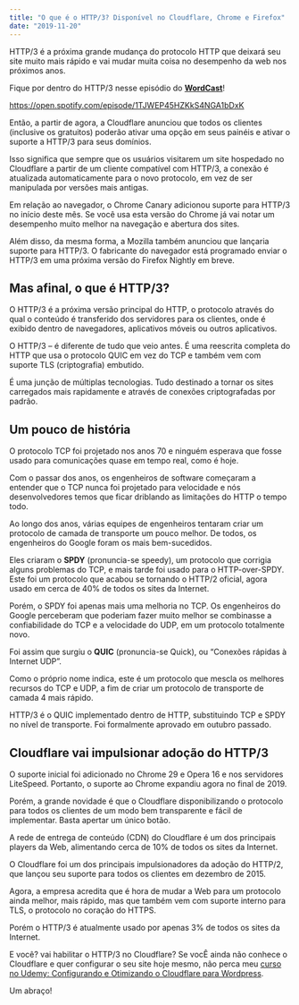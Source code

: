 ```yaml
---
title: "O que é o HTTP/3? Disponível no Cloudflare, Chrome e Firefox"
date: "2019-11-20"
---
```


HTTP/3 é a próxima grande mudança do protocolo HTTP que deixará seu site muito mais rápido e vai mudar muita coisa no desempenho da web nos próximos anos.

Fique por dentro do HTTP/3 nesse episódio do **[WordCast](https://www.luizeof.com.br/br/wordcast/)**!

https://open.spotify.com/episode/1TJWEP45HZKkS4NGA1bDxK

Então, a partir de agora, a Cloudflare anunciou que todos os clientes (inclusive os gratuitos) poderão ativar uma opção em seus painéis e ativar o suporte a HTTP/3 para seus domínios.

Isso significa que sempre que os usuários visitarem um site hospedado no Cloudflare a partir de um cliente compatível com HTTP/3, a conexão é atualizada automaticamente para o novo protocolo, em vez de ser manipulada por versões mais antigas.

Em relação ao navegador, o Chrome Canary adicionou suporte para HTTP/3 no início deste mês. Se você usa esta versão do Chrome já vai notar um desempenho muito melhor na navegação e abertura dos sites.

Além disso, da mesma forma, a Mozilla também anunciou que lançaria suporte para HTTP/3. O fabricante do navegador está programado enviar o HTTP/3 em uma próxima versão do Firefox Nightly em breve.

## Mas afinal, o que é HTTP/3?

O HTTP/3 é a próxima versão principal do HTTP, o protocolo através do qual o conteúdo é transferido dos servidores para os clientes, onde é exibido dentro de navegadores, aplicativos móveis ou outros aplicativos.

O HTTP/3 – é diferente de tudo que veio antes. É uma reescrita completa do HTTP que usa o protocolo QUIC em vez do TCP e também vem com suporte TLS (criptografia) embutido.

É uma junção de múltiplas tecnologias. Tudo destinado a tornar os sites carregados mais rapidamente e através de conexões criptografadas por padrão.

## Um pouco de história

O protocolo TCP foi projetado nos anos 70 e ninguém esperava que fosse usado para comunicações quase em tempo real, como é hoje.

Com o passar dos anos, os engenheiros de software começaram a entender que o TCP nunca foi projetado para velocidade e nós desenvolvedores temos que ficar driblando as limitações do HTTP o tempo todo.

Ao longo dos anos, várias equipes de engenheiros tentaram criar um protocolo de camada de transporte um pouco melhor. De todos, os engenheiros do Google foram os mais bem-sucedidos.  

Eles criaram o **SPDY** (pronuncia-se speedy), um protocolo que corrigia alguns problemas do TCP, e mais tarde foi usado para o HTTP-over-SPDY. Este foi um protocolo que acabou se tornando o HTTP/2 oficial, agora usado em cerca de 40% de todos os sites da Internet.

Porém, o SPDY foi apenas mais uma melhoria no TCP. Os engenheiros do Google perceberam que poderiam fazer muito melhor se combinasse a confiabilidade do TCP e a velocidade do UDP, em um protocolo totalmente novo.

Foi assim que surgiu o **QUIC** (pronuncia-se Quick), ou “Conexões rápidas à Internet UDP”. 

Como o próprio nome indica, este é um protocolo que mescla os melhores recursos do TCP e UDP, a fim de criar um protocolo de transporte de camada 4 mais rápido.

HTTP/3 é o QUIC implementado dentro de HTTP, substituindo TCP e SPDY no nível de transporte. Foi formalmente aprovado em outubro passado.

## Cloudflare vai impulsionar adoção do HTTP/3

O suporte inicial foi adicionado no Chrome 29 e Opera 16 e nos servidores LiteSpeed. Portanto, o suporte ao Chrome expandiu agora no final de 2019.

Porém, a grande novidade é que o Cloudflare disponibilizando o protocolo para todos os clientes de um modo bem transparente e fácil de implementar. Basta apertar um único botão.

A rede de entrega de conteúdo (CDN) do Cloudflare é um dos principais players da Web, alimentando cerca de 10% de todos os sites da Internet.

O Cloudflare foi um dos principais impulsionadores da adoção do HTTP/2, que lançou seu suporte para todos os clientes em dezembro de 2015.

Agora, a empresa acredita que é hora de mudar a Web para um protocolo ainda melhor, mais rápido, mas que também vem com suporte interno para TLS, o protocolo no coração do HTTPS.

Porém o HTTP/3 é atualmente usado por apenas 3% de todos os sites da Internet.

E você? vai habilitar o HTTP/3 no Cloudflare? Se vocÊ ainda não conhece o Cloudflare e quer configurar o seu site hoje mesmo, não perca meu [curso no Udemy: Configurando e Otimizando o Cloudflare para Wordpress](https://www.udemy.com/course/configurando-e-otimizando-o-cloudflare-com-wordpress/?referralCode=E6BECFD733FAAB376595).

Um abraço!
